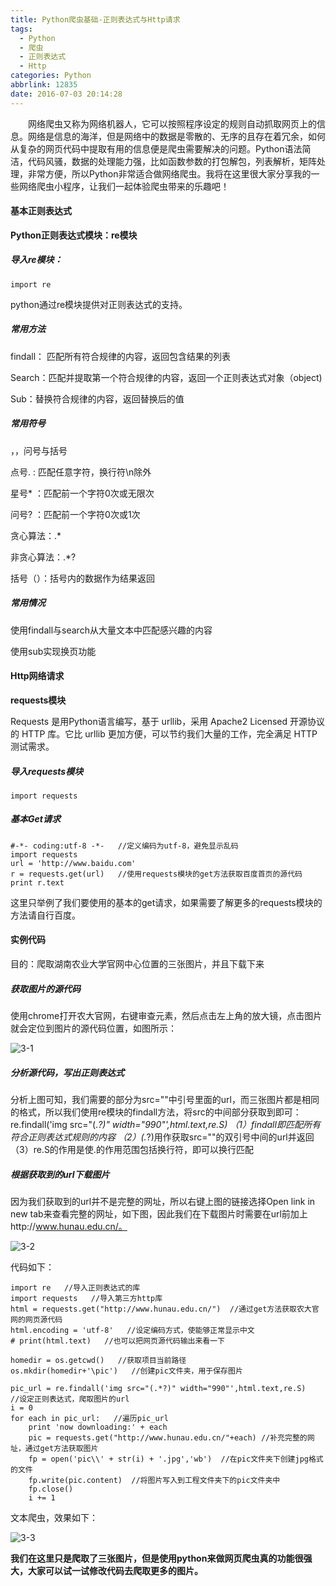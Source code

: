 ```yaml
---
title: Python爬虫基础-正则表达式与Http请求
tags:
  - Python
  - 爬虫
  - 正则表达式
  - Http
categories: Python
abbrlink: 12835
date: 2016-07-03 20:14:28
---
```


　　网络爬虫又称为网络机器人，它可以按照程序设定的规则自动抓取网页上的信息。网络是信息的海洋，但是网络中的数据是零散的、无序的且存在着冗余，如何从复杂的网页代码中提取有用的信息便是爬虫需要解决的问题。Python语法简洁，代码风骚，数据的处理能力强，比如函数参数的打包解包，列表解析，矩阵处理，非常方便，所以Python非常适合做网络爬虫。我将在这里很大家分享我的一些网络爬虫小程序，让我们一起体验爬虫带来的乐趣吧！

<!--more-->

#### 基本正则表达式

**Python正则表达式模块：re模块**

##### 导入re模块：

```
import re
```

python通过re模块提供对正则表达式的支持。

##### 常用方法

findall： 匹配所有符合规律的内容，返回包含结果的列表

Search：匹配并提取第一个符合规律的内容，返回一个正则表达式对象（object)

Sub：替换符合规律的内容，返回替换后的值

##### 常用符号

，，问号与括号

点号.  :  匹配任意字符，换行符\n除外

星号* ：匹配前一个字符0次或无限次

问号? ：匹配前一个字符0次或1次

贪心算法：.*

非贪心算法：.*?

括号（）：括号内的数据作为结果返回

##### 常用情况

使用findall与search从大量文本中匹配感兴趣的内容

使用sub实现换页功能


#### Http网络请求

**requests模块**

Requests 是用Python语言编写，基于 urllib，采用 Apache2 Licensed 开源协议的 HTTP 库。它比 urllib 更加方便，可以节约我们大量的工作，完全满足 HTTP 测试需求。

##### 导入requests模块

```
import requests
```

##### 基本Get请求

```
#-*- coding:utf-8 -*-   //定义编码为utf-8，避免显示乱码
import requests
url = 'http://www.baidu.com'   
r = requests.get(url)   //使用requests模块的get方法获取百度首页的源代码
print r.text
```

这里只举例了我们要使用的基本的get请求，如果需要了解更多的requests模块的方法请自行百度。

#### 实例代码

目的：爬取湖南农业大学官网中心位置的三张图片，并且下载下来

##### 获取图片的源代码

使用chrome打开农大官网，右键审查元素，然后点击左上角的放大镜，点击图片就会定位到图片的源代码位置，如图所示：

![3-1](http://ohe7ixo05.bkt.clouddn.com/2016/7/3-1.jpg)

##### 分析源代码，写出正则表达式

分析上图可知，我们需要的部分为src=""中引号里面的url，而三张图片都是相同的格式，所以我们使用re模块的findall方法，将src的中间部分获取到即可：
re.findall('img src="(.*?)" width="990"',html.text,re.S)
（1）findall即匹配所有符合正则表达式规则的内容
（2）(.*?)用作获取src=""的双引号中间的url并返回
（3）re.S的作用是使.的作用范围包括换行符，即可以换行匹配

##### 根据获取到的url下载图片

因为我们获取到的url并不是完整的网址，所以右键上图的链接选择Open link in new tab来查看完整的网址，如下图，因此我们在下载图片时需要在url前加上http://www.hunau.edu.cn/。

![3-2](http://ohe7ixo05.bkt.clouddn.com/2016/7/3-2.jpg)

代码如下：
```
import re   //导入正则表达式的库
import requests   //导入第三方http库
html = requests.get("http://www.hunau.edu.cn/")  //通过get方法获取农大官网的网页源代码
html.encoding = 'utf-8'   //设定编码方式，使能够正常显示中文
# print(html.text)   //也可以把网页源代码输出来看一下

homedir = os.getcwd()   //获取项目当前路径
os.mkdir(homedir+'\pic')   //创建pic文件夹，用于保存图片

pic_url = re.findall('img src="(.*?)" width="990"',html.text,re.S)   //设定正则表达式，爬取图片的url
i = 0
for each in pic_url:   //遍历pic_url
    print 'now downloading:' + each
    pic = requests.get("http://www.hunau.edu.cn/"+each) //补充完整的网址，通过get方法获取图片 
    fp = open('pic\\' + str(i) + '.jpg','wb')  //在pic文件夹下创建jpg格式的文件
    fp.write(pic.content)  //将图片写入到工程文件夹下的pic文件夹中
    fp.close()   
    i += 1
```

文本爬虫，效果如下：

![3-3](http://ohe7ixo05.bkt.clouddn.com/2016/7/3-3.jpg)

**我们在这里只是爬取了三张图片，但是使用python来做网页爬虫真的功能很强大，大家可以试一试修改代码去爬取更多的图片。**